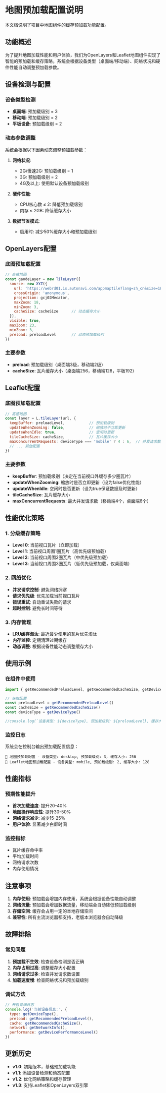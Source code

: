# 地图预加载配置说明

本文档说明了项目中地图组件的缓存预加载功能配置。

## 功能概述

为了提升地图加载性能和用户体验，我们为OpenLayers和Leaflet地图组件实现了智能的预加载和缓存策略。系统会根据设备类型（桌面端/移动端）、网络状况和硬件性能自动调整预加载参数。

## 设备检测与配置

### 设备类型检测

- **桌面端**: 预加载级别 = 3
- **移动端**: 预加载级别 = 2  
- **平板设备**: 预加载级别 = 2

### 动态参数调整

系统会根据以下因素动态调整预加载参数：

1. **网络状况**:
   - 2G/慢速2G: 预加载级别 = 1
   - 3G: 预加载级别 = 2
   - 4G及以上: 使用默认设备预加载级别

2. **硬件性能**:
   - CPU核心数 ≤ 2: 降低预加载级别
   - 内存 ≤ 2GB: 降低缓存大小

3. **数据节省模式**:
   - 启用时: 减少50%缓存大小和预加载级别

## OpenLayers配置

### 底图预加载配置

```javascript
// 高德地图
const gaodeLayer = new TileLayer({
  source: new XYZ({
    url: 'https://webrd01.is.autonavi.com/appmaptile?lang=zh_cn&size=1&scale=1&style=8&x={x}&y={y}&z={z}',
    crossOrigin: 'anonymous',
    projection: gcj02Mecator,
    maxZoom: 18,
    minZoom: 3,
    cacheSize: cacheSize      // 动态缓存大小
  }),
  visible: true,
  maxZoom: 23,
  minZoom: 3,
  preload: preloadLevel       // 动态预加载级别
})
```

### 主要参数

- **preload**: 预加载级别（桌面端3级，移动端2级）
- **cacheSize**: 瓦片缓存大小（桌面端256，移动端128，平板192）

## Leaflet配置

### 底图预加载配置

```javascript
// 高德地图
const layer = L.tileLayer(url, {
  keepBuffer: preloadLevel,           // 预加载级别
  updateWhenZooming: false,           // 缩放时不立即更新
  updateWhenIdle: true,               // 空闲时更新
  tileCacheSize: cacheSize,           // 瓦片缓存大小
  maxConcurrentRequests: deviceType === 'mobile' ? 4 : 6,  // 并发请求数
  // ... 其他配置
})
```

### 主要参数

- **keepBuffer**: 预加载级别（决定在当前视口外缓存多少圈瓦片）
- **updateWhenZooming**: 缩放时是否立即更新（设为false优化性能）
- **updateWhenIdle**: 空闲时是否更新（设为true保证数据及时更新）
- **tileCacheSize**: 瓦片缓存大小
- **maxConcurrentRequests**: 最大并发请求数（移动端4个，桌面端6个）

## 性能优化策略

### 1. 分级缓存策略

- **Level 0**: 当前视口瓦片（立即加载）
- **Level 1**: 当前视口周围1圈瓦片（高优先级预加载）
- **Level 2**: 当前视口周围2圈瓦片（中优先级预加载）
- **Level 3**: 当前视口周围3圈瓦片（低优先级预加载，仅桌面端）

### 2. 网络优化

- **并发请求控制**: 避免网络拥塞
- **请求优先级**: 优先加载当前视口瓦片
- **错误重试**: 自动重试失败的请求
- **超时控制**: 避免长时间等待

### 3. 内存管理

- **LRU缓存淘汰**: 最近最少使用的瓦片优先淘汰
- **内存监控**: 定期清理过期缓存
- **动态调整**: 根据设备性能动态调整缓存大小

## 使用示例

### 在组件中使用

```javascript
import { getRecommendedPreloadLevel, getRecommendedCacheSize, getDeviceType } from '@/utils/deviceUtils'

// 获取配置
const preloadLevel = getRecommendedPreloadLevel()
const cacheSize = getRecommendedCacheSize()
const deviceType = getDeviceType()

//console.log(`设备类型: ${deviceType}, 预加载级别: ${preloadLevel}, 缓存大小: ${cacheSize}`)
```

### 监控日志

系统会在控制台输出预加载配置信息：

```
🚀 地图预加载配置 - 设备类型: desktop, 预加载级别: 3, 缓存大小: 256
🚀 Leaflet地图预加载配置 - 设备类型: mobile, 预加载级别: 2, 缓存大小: 128
```

## 性能指标

### 预期性能提升

- **首次加载速度**: 提升20-40%
- **地图操作响应性**: 提升30-50%
- **网络请求减少**: 减少15-25%
- **用户体验**: 显著减少白屏时间

### 监控指标

- 瓦片缓存命中率
- 平均加载时间
- 网络请求次数
- 内存使用情况

## 注意事项

1. **内存使用**: 预加载会增加内存使用，系统会根据设备性能自动调整
2. **网络流量**: 预加载会增加数据流量，移动端会自动降低预加载级别
3. **存储空间**: 缓存会占用一定的本地存储空间
4. **兼容性**: 所有主流浏览器都支持，老版本浏览器会自动降级

## 故障排除

### 常见问题

1. **预加载不生效**: 检查设备检测是否正确
2. **内存占用过高**: 调整缓存大小配置
3. **网络请求过多**: 检查并发请求数设置
4. **加载速度慢**: 检查网络状况和预加载级别

### 调试方法

```javascript
// 开启详细日志
console.log('当前设备信息:', {
  type: getDeviceType(),
  preload: getRecommendedPreloadLevel(),
  cache: getRecommendedCacheSize(),
  network: getNetworkInfo(),
  performance: getDevicePerformanceLevel()
})
```

## 更新历史

- **v1.0**: 初始版本，基础预加载功能
- **v1.1**: 添加设备检测和动态配置
- **v1.2**: 优化网络策略和缓存管理
- **v1.3**: 支持Leaflet和OpenLayers双引擎 